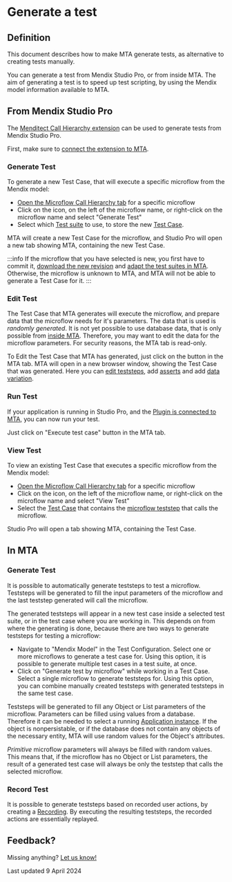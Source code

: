 # Generate a test

## Definition

This document describes how to make MTA generate tests, as alternative to creating tests manually. 

You can generate a test from Mendix Studio Pro, or from inside MTA. The aim of generating a test is to speed up test scripting, by using the Mendix model information available to MTA.

## From Mendix Studio Pro

The [Menditect Call Hierarchy extension](use-microflow-call-hierarchy-extension) can be used to generate tests from Mendix Studio Pro.

First, make sure to [connect the extension to MTA](connect-menditect-extension-to-mta).

### Generate Test

To generate a new Test Case, that will execute a specific microflow from the Mendix model:
- [Open the Microflow Call Hierarchy tab](use-microflow-call-hierarchy-extension#microflow-call-hierarchy) for a specific microflow
- Click on the <i class="fal fa-circle"></i> icon, on the left of the microflow name, or right-click on the microflow name and select "Generate Test"
- Select which [Test suite](../../test-suite) to use, to store the new [Test Case](../../test-case).

MTA will create a new Test Case for the microflow, and Studio Pro will open a new tab showing MTA, containing the new Test Case.

:::info
If the microflow that you have selected is new, you first have to commit it, [download the new revision](../../application-revision#change-the-application-revision-for-a-test-configuration) and [adapt the test suites in MTA](../../application-revision#adapt-test-suites-in-a-test-configuration-to-a-downloaded-application-revision).<br/>
Otherwise, the microflow is unknown to MTA, and MTA will not be able to generate a Test Case for it.
:::

### Edit Test

The Test Case that MTA generates will execute the microflow, and prepare data that the microflow needs for it's parameters. The data that is used is *randomly generated*. It is not yet possible to use database data, that is only possible from [inside MTA](#in-mta). Therefore, you may want to edit the data for the microflow parameters. For security reasons, the MTA tab is read-only. 

To Edit the Test Case that MTA has generated, just click on the <i class="fas fa-external-link"></i> button in the MTA tab. MTA will open in a new browser window, showing the Test Case that was generated. Here you can [edit teststeps](../../Teststep), add [asserts](../../Assert) and add [data variation](../../datavariation).

### Run Test

If your application is running in Studio Pro, and the [Plugin is connected to MTA](import-plugin), you can now run your test. 

Just click on "Execute test case" button in the MTA tab.

### View Test

To view an existing Test Case that executes a specific microflow from the Mendix model:
- [Open the Microflow Call Hierarchy tab](use-microflow-call-hierarchy-extension#microflow-call-hierarchy) for a specific microflow
- Click on the <font color="#5BDB5B"> <i class="fas fa-circle"></i> </font> icon, on the left of the microflow name, or right-click on the microflow name and select "View Test"
- Select the [Test Case](../../test-case) that contains the [microflow teststep](../../Teststep/microflow) that calls the microflow.

Studio Pro will open a tab showing MTA, containing the Test Case.

## In MTA

### Generate Test

It is possible to automatically generate teststeps to test a microflow. Teststeps will be generated to fill the input parameters of the microflow and the last teststep generated will call the microflow.

The generated teststeps will appear in a new test case inside a selected test suite, or in the test case where you are working in. This depends on from where the generating is done, because there are two ways to generate teststeps for testing a microflow:
- Navigate to "Mendix Model" in the Test Configuration. Select one or more microflows to generate a test case for. Using this option, it is possible to generate multiple test cases in a test suite, at once.
- Click on "Generate test by microflow" while working in a Test Case. Select a single microflow to generate teststeps for. Using this option, you can combine manually created teststeps with generated teststeps in the same test case.

Teststeps will be generated to fill any Object or List parameters of the microflow. Parameters can be filled using values from a database. Therefore it can be needed to select a running [Application instance](../../application-instance).
If the object is nonpersistable, or if the database does not contain any objects of the necessary entity, MTA will use random values for the Object's attributes. 

*Primitive* microflow parameters will always be filled with random values. This means that, if the microflow has no Object or List parameters, the result of a generated test case will always be only the teststep that calls the selected microflow.

### Record Test

It is possible to generate teststeps based on recorded user actions, by creating a [Recording](../../recording). By executing the resulting teststeps, the recorded actions are essentially replayed.


## Feedback?
Missing anything? [Let us know!](mailto:support@menditect.com)

Last updated 9 April 2024